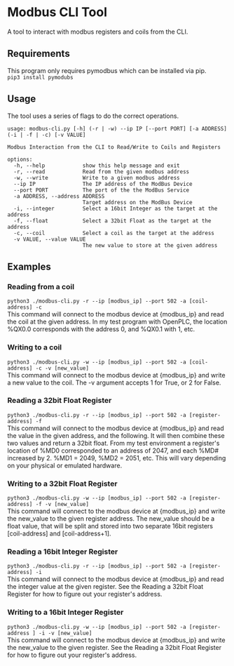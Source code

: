 # Modbus CLI Tool
A tool to interact with modbus registers and coils from the CLI.
## Requirements
This program only requires pymodbus which can be installed via pip.<br>
`pip3 install pymodubs`

## Usage
The tool uses a series of flags to do the correct operations.
```
usage: modbus-cli.py [-h] (-r | -w) --ip IP [--port PORT] [-a ADDRESS] (-i | -f | -c) [-v VALUE]

Modbus Interaction from the CLI to Read/Write to Coils and Registers

options:
  -h, --help            show this help message and exit
  -r, --read            Read from the given modbus address
  -w, --write           Write to a given modbus address
  --ip IP               The IP address of the ModBus Device
  --port PORT           The port of the the ModBus Service
  -a ADDRESS, --address ADDRESS
                        Target address on the ModBus Device
  -i, --integer         Select a 16bit Integer as the target at the address
  -f, --float           Select a 32bit Float as the target at the address
  -c, --coil            Select a coil as the target at the address
  -v VALUE, --value VALUE
                        The new value to store at the given address
```
## Examples
### Reading from a coil
`python3 ./modbus-cli.py -r --ip [modbus_ip] --port 502 -a [coil-address] -c`<br>
This command will connect to the modbus device at {modbus_ip} and read the coil at the given address. In my test program with OpenPLC, the location %QX0.0 corresponds with the address 0, and %QX0.1 with 1, etc.

### Writing to a coil
`python3 ./modbus-cli.py -w --ip [modbus_ip] --port 502 -a [coil-address] -c -v [new_value]`<br>
This command will connect to the modbus device at {modbus_ip} and write a new value to the coil. The -v argument accepts 1 for True, or 2 for False.

### Reading a 32bit Float Register
`python3 ./modbus-cli.py -r --ip [modbus_ip] --port 502 -a [register-address] -f`<br>
This command will connect to the modbus device at {modbus_ip} and read the value in the given address, and the following. It will then combine these two values and return a 32bit float. From my test environment a register's location of %MD0 corresponded to an address of 2047, and each %MD# increased by 2. %MD1 = 2049, %MD2 = 2051, etc. This will vary depending on your physical or emulated hardware.

### Writing to a 32bit Float Register
`python3 ./modbus-cli.py -w --ip [modbus_ip] --port 502 -a [register-address] -f -v [new_value]`<br>
This command will connect to the modbus device at {modbus_ip} and write the new_value to the given register address. The new_value should be a float value, that will be split and stored into two separate 16bit registers [coil-address] and [coil-address+1].

### Reading a 16bit Integer Register
`python3 ./modbus-cli.py -r --ip [modbus_ip] --port 502 -a [register-address] -i`<br>
This command will connect to the modbus device at {modbus_ip} and read the integer value at the given register. See the Reading a 32bit Float Register for how to figure out your register's address.

### Writing to a 16bit Integer Register
`python3 ./modbus-cli.py -w --ip [modbus_ip] --port 502 -a [register-address ] -i -v [new_value]`<br>
This command will connect to the modbus device at {modbus_ip} and write the new_value to the given register. See the Reading a 32bit Float Register for how to figure out your register's address.
